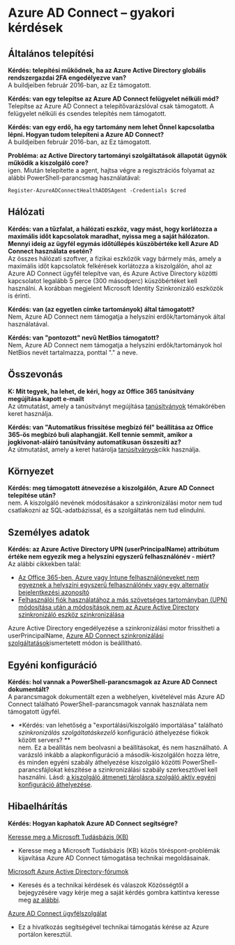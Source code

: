 <properties
    pageTitle="Azure AD Connect: Gyakori kérdések |} Microsoft Azure"
    description="Ezen az oldalon még kapcsolatos gyakori kérdések Azure AD Connect."
    services="active-directory"
    documentationCenter=""
    authors="billmath"
    manager="femila"
    editor="curtand"/>

<tags
    ms.service="active-directory"
    ms.workload="identity"
    ms.tgt_pltfrm="na"
    ms.devlang="na"
    ms.topic="article"
    ms.date="08/08/2016"
    ms.author="billmath"/>

# <a name="azure-ad-connect-faq"></a>Azure AD Connect – gyakori kérdések

## <a name="general-installation"></a>Általános telepítési
**Kérdés: telepítési működnek, ha az Azure Active Directory globális rendszergazdai 2FA engedélyezve van?**  
A buildjeiben február 2016-ban, az Ez támogatott.

**Kérdés: van egy telepítse az Azure AD Connect felügyelet nélküli mód?**  
Telepítse az Azure AD Connect a telepítővarázslóval csak támogatott. A felügyelet nélküli és csendes telepítés nem támogatott.

**Kérdés: van egy erdő, ha egy tartomány nem lehet Önnel kapcsolatba lépni. Hogyan tudom telepíteni a Azure AD Connect?**  
A buildjeiben február 2016-ban, az Ez támogatott.

**Probléma: az Active Directory tartományi szolgáltatások állapotát ügynök működik a kiszolgáló core?**  
igen. Miután telepítette a agent, hajtsa végre a regisztrációs folyamat az alábbi PowerShell-parancsmag használatával: 

`Register-AzureADConnectHealthADDSAgent -Credentials $cred`

## <a name="network"></a>Hálózati
**Kérdés: van a tűzfalat, a hálózati eszköz, vagy mást, hogy korlátozza a maximális időt kapcsolatok maradhat, nyissa meg a saját hálózaton. Mennyi ideig az ügyfél egymás időtúllépés küszöbértéke kell Azure AD Connect használata esetén?**  
Az összes hálózati szoftver, a fizikai eszközök vagy bármely más, amely a maximális időt kapcsolatok felkérések korlátozza a kiszolgálón, ahol az Azure AD Connect ügyfél telepítve van, és Azure Active Directory közötti kapcsolatot legalább 5 perce (300 másodperc) küszöbértéket kell használni. A korábban megjelent Microsoft Identity Szinkronizáló eszközök is érinti.

**Kérdés: van (az egyetlen címke tartományok) által támogatott?**  
Nem, Azure AD Connect nem támogatja a helyszíni erdők/tartományok által használatával.

**Kérdés: van "pontozott" nevű NetBios támogatott?**  
Nem, Azure AD Connect nem támogatja a helyszíni erdők/tartományok hol NetBios nevét tartalmazza, ponttal "." a neve.

## <a name="federation"></a>Összevonás
**K: Mit tegyek, ha lehet, de kéri, hogy az Office 365 tanúsítvány megújítása kapott e-mailt**  
Az útmutatást, amely a tanúsítványt megújítása [tanúsítványok](active-directory-aadconnect-o365-certs.md) témakörében keret használja.

**Kérdés: van "Automatikus frissítése megbízó fél" beállítása az Office 365-ös megbízó buli alaphangját. Kell tennie semmit, amikor a jogkivonat-aláíró tanúsítvány automatikusan összesíti az?**  
Az útmutatást, amely a keret határolja [tanúsítványok](active-directory-aadconnect-o365-certs.md)cikk használja.

## <a name="environment"></a>Környezet
**Kérdés: meg támogatott átnevezése a kiszolgálón, Azure AD Connect telepítése után?**  
nem. A kiszolgáló nevének módosításakor a szinkronizálási motor nem tud csatlakozni az SQL-adatbázissal, és a szolgáltatás nem tud elindulni.

## <a name="identity-data"></a>Személyes adatok
**Kérdés: az Azure Active Directory UPN (userPrincipalName) attribútum értéke nem egyezik meg a helyszíni egyszerű felhasználónév - miért?**  
Az alábbi cikkekben talál:

- [Az Office 365-ben, Azure vagy Intune felhasználóneveket nem egyeznek a helyszíni egyszerű felhasználónév vagy egy alternatív bejelentkezési azonosító](https://support.microsoft.com/en-us/kb/2523192)
- [Felhasználói fiók használatához a más szövetséges tartományban (UPN) módosítása után a módosítások nem az Azure Active Directory szinkronizáló eszköz szinkronizálása](https://support.microsoft.com/en-us/kb/2669550)

Azure Active Directory engedélyezése a szinkronizálási motor frissítheti a userPrincipalName, [Azure AD Connect szinkronizálási szolgáltatások](active-directory-aadconnectsyncservice-features.md)ismertetett módon is beállítható.

## <a name="custom-configuration"></a>Egyéni konfiguráció
**Kérdés: hol vannak a PowerShell-parancsmagok az Azure AD Connect dokumentált?**  
A parancsmagok dokumentált ezen a webhelyen, kivételével más Azure AD Connect található PowerShell-parancsmagok vannak használata nem támogatott ügyfél.

* *Kérdés: van lehetőség a "exportálási/kiszolgáló importálása" található *szinkronizálás szolgáltatáskezelő* konfiguráció áthelyezése fiókok között servers? **  
nem. Ez a beállítás nem beolvasni a beállításokat, és nem használható. A varázsló inkább a alapkonfiguráció a második-kiszolgálón hozza létre, és minden egyéni szabály áthelyezése kiszolgáló közötti PowerShell-parancsfájlokat készítése a szinkronizálási szabály szerkesztővel kell használni. Lásd: [a kiszolgáló átmeneti tárolásra szolgáló aktív egyéni konfiguráció áthelyezése](active-directory-aadconnect-upgrade-previous-version.md#move-custom-configuration-from-active-to-staging-server).

## <a name="troubleshooting"></a>Hibaelhárítás
**Kérdés: Hogyan kaphatok Azure AD Connect segítségre?**

[Keresse meg a Microsoft Tudásbázis (KB)](https://www.microsoft.com/en-us/Search/result.aspx?q=azure%20active%20directory%20connect&form=mssupport)

- Keresse meg a Microsoft Tudásbázis (KB) közös töréspont-problémák kijavítása Azure AD Connect támogatása technikai megoldásainak.

[Microsoft Azure Active Directory-fórumok](https://social.msdn.microsoft.com/Forums/azure/en-US/home?forum=WindowsAzureAD)

- Keresés és a technikai kérdések és válaszok Közösségtől a bejegyzésére vagy kérje meg a saját kérdés gombra kattintva keresse meg [az alábbi](https://social.msdn.microsoft.com/Forums/azure/en-US/newthread?category=windowsazureplatform&forum=WindowsAzureAD&prof=required).

[Azure AD Connect ügyfélszolgálat](https://manage.windowsazure.com/?getsupport=true)

- Ez a hivatkozás segítségével technikai támogatás kérése az Azure portálon keresztül.
